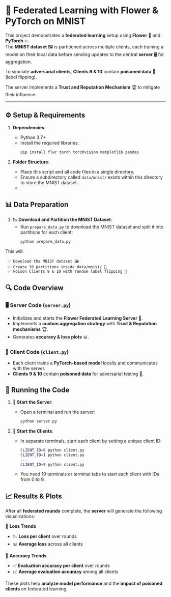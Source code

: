 
# 🚀 Federated Learning with Flower & PyTorch on MNIST  

This project demonstrates a **federated learning** setup using **Flower** 🌸 and **PyTorch** 🔥.  
The **MNIST dataset** 🖼️ is partitioned across multiple clients, each training a model on their local data before sending updates to the central **server** 🖥️ for aggregation.  

To simulate **adversarial clients**, **Clients 9 & 10** contain **poisoned data** 🧪 (label flipping).  

The server implements a **Trust and Reputation Mechanism** 🏆 to mitigate their influence.

---

## ⚙️ Setup & Requirements 

1. **Dependencies**:
   - Python 3.7+
   - Install the required libraries:
     ```bash
     pip install flwr torch torchvision matplotlib pandas
     ```

2. **Folder Structure**:
   - Place this script and all code files in a single directory.
   - Ensure a subdirectory called `data/mnist/` exists within this directory to store the MNIST dataset.
   - 

## 📊 Data Preparation

1. **📉 Download and Partition the MNIST Dataset**:
   - Run `prepare_data.py` to download the MNIST dataset and split it into partitions for each client:
     ```bash
     python prepare_data.py
     ```
This will:

     ✅ Download the MNIST dataset 🖼️
     ✅ Create 10 partitions inside data/mnist/ 📂
     ✅ Poison Clients 9 & 10 with random label flipping 🧪


## 🔍 Code Overview  

### 🖥️ **Server Code** (`server.py`)  
- Initializes and starts the **Flower Federated Learning Server** 🌸.  
- Implements a **custom aggregation strategy** with **Trust & Reputation mechanisms** 🏆.  
- Generates **accuracy & loss plots** 📊.  

### 🤖 **Client Code** (`client.py`)  
- Each client trains a **PyTorch-based model** locally and communicates with the server.  
- **Clients 9 & 10** contain **poisoned data** for adversarial testing 🧪.  

## 🚀 Running the Code  

1. **🏁 Start the Server**:
   - Open a terminal and run the server:
     ```bash
     python server.py
     ```

2. **🤖 Start the Clients**:
   - In separate terminals, start each client by setting a unique client ID:
     ```bash
     CLIENT_ID=0 python client.py
     CLIENT_ID=1 python client.py
     ...
     CLIENT_ID=9 python client.py
     ```
   - You need 10 terminals or terminal tabs to start each client with IDs from 0 to 9. 

## 📈 Results & Plots  

After all **federated rounds** complete, the **server** will generate the following visualizations:  

🔹 **Loss Trends**  
   - 📉 **Loss per client** over rounds  
   - 📊 **Average loss** across all clients  

🔹 **Accuracy Trends**  
   - ✅ **Evaluation accuracy per client** over rounds  
   - 📈 **Average evaluation accuracy** among all clients  

These plots help **analyze model performance** and the **impact of poisoned clients** on federated learning.  

